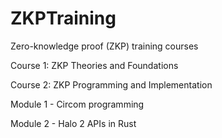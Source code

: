 # ZKPTraining
Zero-knowledge proof (ZKP) training courses


Course 1: ZKP Theories and Foundations

Course 2: ZKP Programming and Implementation

   Module 1 - Circom programming
   
   Module 2 - Halo 2 APIs in Rust
